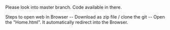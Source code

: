 Please look into master branch. Code available in there.


Steps to open web in Browser
-- Download as zip file / clone the git
-- Open the "Home.html". It automatically redirect into the Browser.
